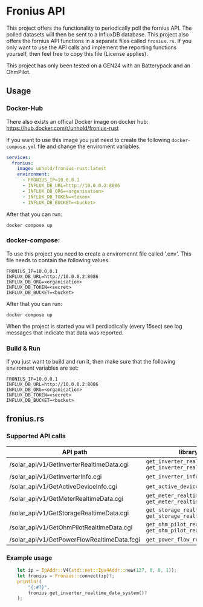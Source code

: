 # Fronius API

This project offers the functionality to periodically poll the fornius API.
The polled datasets will then be sent to a InfluxDB database.
This project also offers the fornius API functions in a separate files called
`fronius.rs`. If you only want to use the API calls and implement the reporting
functions yourself, then feel free to copy this file (License applies).

This project has only been tested on a GEN24 with an Batterypack and an OhmPilot.

## Usage

### Docker-Hub

There also exists an offical Docker image on docker hub:
https://hub.docker.com/r/unhold/fronius-rust

If you want to use this image you just need to create the following
`docker-compose.yml` file and change the enviroment variables.

```yml
services:
  fronius:
    image: unhold/fronius-rust:latest
    environment:
      - FRONIUS_IP=10.0.0.1
      - INFLUX_DB_URL=http://10.0.0.2:8086
      - INFLUX_DB_ORG=<organisation>
      - INFLUX_DB_TOKEN=<token>
      - INFLUX_DB_BUCKET=<bucket>
```

After that you can run:

```
docker compose up
```

### docker-compose:

To use this project you need to create a enviromennt file called '.env'. This
file needs to contain the following values.

```
FRONIUS_IP=10.0.0.1
INFLUX_DB_URL=http://10.0.0.2:8086
INFLUX_DB_ORG=<organisation>
INFLUX_DB_TOKEN=<secret>
INFLUX_DB_BUCKET=<bucket>
```

After that you can run:

```
docker compose up
```

When the project is started you will perdiodically (every 15sec) see log messages
that indicate that data was reported.

### Build & Run

If you just want to build and run it, then make sure that the following
enviroment variables are set:

```
FRONIUS_IP=10.0.0.1
INFLUX_DB_URL=http://10.0.0.2:8086
INFLUX_DB_ORG=<organisation>
INFLUX_DB_TOKEN=<secret>
INFLUX_DB_BUCKET=<bucket>
```

## fronius.rs

### Supported API calls

| API path                                    | library function                                                              |
| ------------------------------------------- | ----------------------------------------------------------------------------- |
| /solar_api/v1/GetInverterRealtimeData.cgi   | `get_inverter_realtime_data_system()` `get_inverter_realtime_data_device()`   |
| /solar_api/v1/GetInverterInfo.cgi           | `get_inverter_info()`                                                         |
| /solar_api/v1/GetActiveDeviceInfo.cgi       | `get_active_device_info()`                                                    |
| /solar_api/v1/GetMeterRealtimeData.cgi      | `get_meter_realtime_data_system()` `get_meter_realtime_data_device()`         |
| /solar_api/v1/GetStorageRealtimeData.cgi    | `get_storage_realtime_data_system()` `get_storage_realtime_data_device()`     |
| /solar_api/v1/GetOhmPilotRealtimeData.cgi   | `get_ohm_pilot_realtime_data_system()` `get_ohm_pilot_realtime_data_device()` |
| /solar_api/v1/GetPowerFlowRealtimeData.fcgi | `get_power_flow_realtime_data()`                                              |

### Example usage

```rs
    let ip = IpAddr::V4(std::net::Ipv4Addr::new(127, 0, 0, 1));
    let fronius = Fronius::connect(ip)?;
    println!(
        "{:#?}",
        fronius.get_inverter_realtime_data_system()?
    );
```
